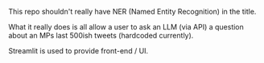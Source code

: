 This repo shouldn't really have NER (Named Entity Recognition) in the title. 

What it really does is all allow a user to ask an LLM (via API) a question about an MPs last 500ish tweets (hardcoded currently).

Streamlit is used to provide front-end / UI.
